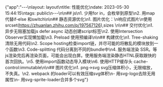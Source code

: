 {"app":"---\nlayout: layout\ntitle: 性能优化\ndate: 2023-05-30 15:44:15\ntags: public\n---\n\n## js\n1. 少用for in，会枚举到原型\n2. 用map代替if-else 和switch\n\n## 静态资源优化\n1. 图片优化：\n响应式图片\n使用srcset(https://zhuanlan.zhihu.com/p/197567126),sizes <picture>\n\n## 交付优化\n1. 异步无阻塞加载js defer async 动态创建script标签\n2. 使用Intersection Observer实现懒加载\n3. Preload 使用预编译\n\n## 构建优化\n1. Tree-shaking 清除无用代码\n2. Scope hosting检查import链，并尽可能的将散乱的模块放到一个函数\n3. Code-splitting 代码分离到不同的bundle中\n4. 服务端渲染 SSR。等js渲染完后再渲染页面，可能会出现白屏。使用服务端渲染静态HTNL获取跟快的首次回执。\n5. 使用import函数动态导入模块\n6. 使用HTTP缓存头 cache-control:immutable\n\n## 图片优化\n1. png->svg svg压缩体积小，无限缩放，不失真。\n2. webpack 的loader可以有效压缩svg体积\n- 用svg-logo去除无用属性\n- 用svg-sprite-loader合并多个svg"}